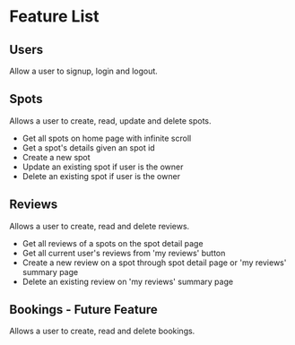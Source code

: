 # Feature List

## Users
Allow a user to signup, login and logout.

## Spots
Allows a user to create, read, update and delete spots.
* Get all spots on home page with infinite scroll
* Get a spot's details given an spot id
* Create a new spot
* Update an existing spot if user is the owner
* Delete an existing spot if user is the owner

## Reviews
Allows a user to create, read and delete reviews.
* Get all reviews of a spots on the spot detail page
* Get all current user's reviews from 'my reviews' button
* Create a new review on a spot through spot detail page or 'my reviews' summary page
* Delete an existing review on 'my reviews' summary page

## Bookings - Future Feature
Allows a user to create, read and delete bookings.
